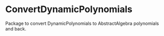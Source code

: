 # ConvertDynamicPolynomials
Package to convert DynamicPolynomials to AbstractAlgebra polynomials and back.
